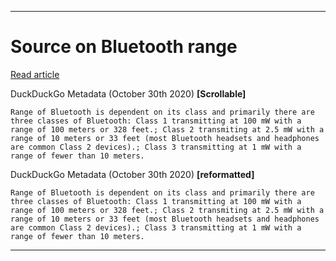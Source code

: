 
***

# Source on Bluetooth range

[Read article](https://www.scienceabc.com/innovation/what-is-the-range-of-bluetooth-and-how-can-it-be-extended.html)

DuckDuckGo Metadata (October 30th 2020) **[Scrollable]**

```
Range of Bluetooth is dependent on its class and primarily there are three classes of Bluetooth: Class 1 transmitting at 100 mW with a range of 100 meters or 328 feet.; Class 2 transmiting at 2.5 mW with a range of 10 meters or 33 feet (most Bluetooth headsets and headphones are common Class 2 devices).; Class 3 transmitting at 1 mW with a range of fewer than 10 meters.
```

DuckDuckGo Metadata (October 30th 2020) **[reformatted]**

`Range of Bluetooth is dependent on its class and primarily there are three classes of Bluetooth: Class 1 transmitting at 100 mW with a range of 100 meters or 328 feet.; Class 2 transmiting at 2.5 mW with a range of 10 meters or 33 feet (most Bluetooth headsets and headphones are common Class 2 devices).; Class 3 transmitting at 1 mW with a range of fewer than 10 meters.`

***

